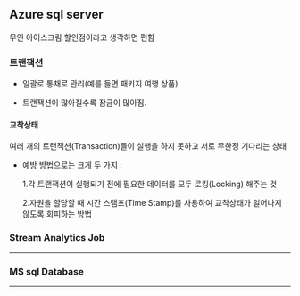 ## Azure sql server

무인 아이스크림 할인점이라고 생각하면 편함

### 트랜잭션
* 일괄로 통채로 관리(예를 들면 패키지 여행 상품)

* 트랜잭션이 많아질수록 잠금이 많아짐.

#### 교착상태
여러 개의 트랜잭션(Transaction)들이 실행을 하지 못하고 서로 무한정 기다리는 상태
* 예방 방법으로는 크게 두 가지 : 

	1.각 트랜잭션이 실행되기 전에 필요한 데이터를 모두 로킹(Locking) 해주는 것
	
	2.자원을 할당할 때 시간 스탬프(Time Stamp)를 사용하여 교착상태가 일어나지 않도록 회피하는 방법

### Stream Analytics Job


----

### MS sql Database
----

